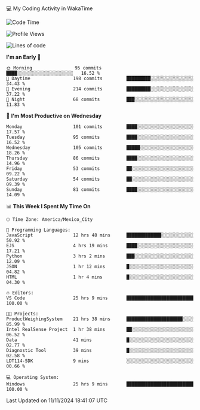 💻 My Coding Activity in WakaTime
<!--START_SECTION:waka-->
![Code Time](http://img.shields.io/badge/Code%20Time-104%20hrs%2052%20mins-blue)

![Profile Views](http://img.shields.io/badge/Profile%20Views-104-blue)

![Lines of code](https://img.shields.io/badge/From%20Hello%20World%20I%27ve%20Written-1.8%20million%20lines%20of%20code-blue)

**I'm an Early 🐤** 

```text
🌞 Morning                95 commits          ████░░░░░░░░░░░░░░░░░░░░░   16.52 % 
🌆 Daytime                198 commits         █████████░░░░░░░░░░░░░░░░   34.43 % 
🌃 Evening                214 commits         █████████░░░░░░░░░░░░░░░░   37.22 % 
🌙 Night                  68 commits          ███░░░░░░░░░░░░░░░░░░░░░░   11.83 % 
```
📅 **I'm Most Productive on Wednesday** 

```text
Monday                   101 commits         ████░░░░░░░░░░░░░░░░░░░░░   17.57 % 
Tuesday                  95 commits          ████░░░░░░░░░░░░░░░░░░░░░   16.52 % 
Wednesday                105 commits         █████░░░░░░░░░░░░░░░░░░░░   18.26 % 
Thursday                 86 commits          ████░░░░░░░░░░░░░░░░░░░░░   14.96 % 
Friday                   53 commits          ██░░░░░░░░░░░░░░░░░░░░░░░   09.22 % 
Saturday                 54 commits          ██░░░░░░░░░░░░░░░░░░░░░░░   09.39 % 
Sunday                   81 commits          ████░░░░░░░░░░░░░░░░░░░░░   14.09 % 
```


📊 **This Week I Spent My Time On** 

```text
🕑︎ Time Zone: America/Mexico_City

💬 Programming Languages: 
JavaScript               12 hrs 48 mins      █████████████░░░░░░░░░░░░   50.92 % 
EJS                      4 hrs 19 mins       ████░░░░░░░░░░░░░░░░░░░░░   17.21 % 
Python                   3 hrs 2 mins        ███░░░░░░░░░░░░░░░░░░░░░░   12.09 % 
JSON                     1 hr 12 mins        █░░░░░░░░░░░░░░░░░░░░░░░░   04.82 % 
HTML                     1 hr 4 mins         █░░░░░░░░░░░░░░░░░░░░░░░░   04.30 % 

🔥 Editors: 
VS Code                  25 hrs 9 mins       █████████████████████████   100.00 % 

🐱‍💻 Projects: 
ProductWeighingSystem    21 hrs 38 mins      █████████████████████░░░░   85.99 % 
Intel RealSense Project  1 hr 38 mins        ██░░░░░░░░░░░░░░░░░░░░░░░   06.52 % 
Data                     41 mins             █░░░░░░░░░░░░░░░░░░░░░░░░   02.77 % 
Diagnostic Tool          39 mins             █░░░░░░░░░░░░░░░░░░░░░░░░   02.58 % 
LDT114-SDK               9 mins              ░░░░░░░░░░░░░░░░░░░░░░░░░   00.66 % 

💻 Operating System: 
Windows                  25 hrs 9 mins       █████████████████████████   100.00 % 
```


 Last Updated on 11/11/2024 18:41:07 UTC
<!--END_SECTION:waka-->
